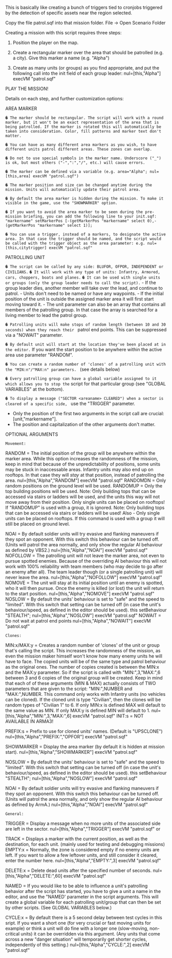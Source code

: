 
This is basically like creating a bunch of triggers tied to cronjobs triggered by the detection of specific assets near the region selected.

  Copy the file patrol.sqf into that mission folder. File -> Open Scenario Folder



  Creating a mission with this script requires three steps:

  1. Position the player on the map.

  2. Create a rectangular marker over the area that should be patrolled (e.g. a city).
     Give this marker a name (e.g. "Alpha")

  3. Create as many units (or groups) as you find appropriate, and put the following call
     into the init field of each group leader: nul=[this,"Alpha"] execVM "patrol.sqf"

   PLAY THE MISSION!



  Details on each step, and further customization options:

  AREA MARKER

   ``� The marker should be rectangular. The script will work with a round marker,
     but it won't be an exact representation of the area that is being patrolled.
     If the marker is rotated this will automatically be taken into consideration.
     Color, fill patterns and marker text don't matter.
  ``

  `` � You can have as many different area markers as you wish,
     to have different units patrol different areas. These zones can overlap.
  ``

   ``� Do not to use special symbols in the marker name.
     Underscore ("_") is ok, but most others ("-",":","/", etc.) will cause errors.
   ``

   ``� The marker can be defined via a variable (e.g. area="Alpha"; nul=[this,area] execVM "patrol.sqf")
   ``

   ``� The marker position and size can be changed anytime during the mission.
     Units will automatically update their patrol area.
   ``

   ``� By default the area marker is hidden during the mission.
     To make it visible in the game, use the "SHOWMARKER" option.
   ``

   ``� If you want to avoid the area marker to be seen during the pre-mission briefing,
     you can add the following line to your init.sqf:
     "markername" setMarkerPos [-(getMarkerPos "markername" select 0),-(getMarkerPos "markername" select 1)];
  ``

   ``� You can use a trigger, instead of a markers, to designate the active area.
     In that case the trigger should be named, and the script would be called with the
     trigger object as the area parameter: e.g. nul=[this,citytrigger] execVM "patrol.sqf"
  ``


  PATROLLING UNIT

  `` � The script can be called by any side: BLUFOR, OFPOR, INDEPENDENT or CIVILIANS.
   ``
  `` � It will work with any type of units: Infantry, Armored, cars, choppers, boats and planes.
    ``
  `` � It can be used with single units or groups (only the group leader needs to call the script).
    ``
    - If the group leader dies, another member will take over the lead, and continue to patrol.
     - Units don't need to be named or have any waypoints.
     - If the initial position of the unit is outside the assigned marker area it will first start
       moving toward it.
     - The unit parameter can also be an array that contains all members of the patrolling group.
       In that case the array is searched for a living member to lead the patrol group.

   ``� Patrolling units will make stops of random length (between 10 and 30 seconds) when they reach their
   ``   patrol end points. This can be suppressed via a "NOWAIT" parameter.

  `` � By default unit will start at the location they've been placed at in the editor.
  `` If you want the start position to be anywhere within the active area use parameter "RANDOM".

   ``� You can create a random number of 'clones' of a patrolling unit with the "MIN:n"/"MAX:n" parameters.
  ``   (see details below)

  `` � Every patrolling group can have a global variable assigned to it which allows you to stop the
  ``   script for that particular group (see "GLOBAL VARIABLES" at the bottom).

  ``� To display a message ("SECTOR <areaname> CLEARED") when a sector is cleared of a specific side,
  ``   use the "TRIGGER" parameter.

   - Only the position of the first two arguments in the script call are crucial: [unit,"markername"].
   - The position and capitalization of the other arguments don't matter.



  OPTIONAL ARGUMENTS

	Movement:
  RANDOM      = The initial position of the group will be anywhere within the marker area.
                While this option increases the randomness of the mission, keep in mind that because
                of the unpredictability of positions, some units may be stuck in inaccessable areas.
                Infantry units may also end up on rooftops. In that case they will *stay* at that
                position, instead of patrolling the area.
                nul=[this,"Alpha","RANDOM"] execVM "patrol.sqf"
  RANDOMDN    = Only random positions on the ground level will be used.
  RANDOMUP    = Only the top building positions will be used.
                Note: Only building tops that can be accessed via stairs or ladders will be used,
                and the units this way will not move away from their position.
                Only single units can be placed on rooftops! If "RANDOMUP" is used with a group,
                it is ignored.
                Note: Only building tops that can be accessed via stairs or ladders will be used!
                Also - Only single units can be placed on rooftops.
                If this command is used with a group it will still be placed on ground level.

  NOAI        = By default soldier units will try evasive and flanking maneuvers if they spot an opponent.
                With this switch this behaviour can be turned off. (Units will patrol the
                area normally, and only show the regular AI behaviour as defined by VBS2.)
                nul=[this,"Alpha","NOAI"] execVM "patrol.sqf"
  NOFOLLOW    = The patrolling unit will not leave the marker area, not even to pursue spotted enemies.
                Because of the overriding AI behaviour this will not work with 100% reliability with
                team members (who may decide to go after an enemy after all).
                The team leader though (or a single patrolling unit) will never leave the area.
                nul=[this,"Alpha","NOFOLLOW"] execVM "patrol.sqf"
  NOMOVE      = The unit will stay at its initial position until an enemy is spotted, who it will then pursue.
                Once the enemy is killed (or lost) the unit will return to the start position.
                nul=[this,"Alpha","NOMOVE"] execVM "patrol.sqf"
  NOSLOW      = By default the units' behaviour is set to "safe" and the speed to "limited".
                With this switch that setting can be turned off (in case the unit's
                behaviour/speed, as defined in the editor should be used).
                this setBehaviour "STEALTH"; nul=[this,"Alpha","NOSLOW"] execVM "patrol.sqf"
  NOWAIT      = Do not wait at patrol end points
                nul=[this,"Alpha","NOWAIT"] execVM "patrol.sqf"

	Clones:
  MIN:x/MAX:y = Creates a random number of 'clones' of the unit or group that's calling the script.
                This increases the randomness of the mission, as even the mission maker himself
                won't know how many enemy units he will have to face.
                The copied units will be of the same type and patrol behaviour as the original ones.
                The number of copies created is between the MIN:x and the MAX:y parameter.
                So if the script is called with "MIN:",3,"MAX:",6 between 3 and 6 copies of the
                original group will be created.
                Keep in mind that each of of these arguments (MIN & MAX) actually consists of TWO parameters
                that are given to the script: "MIN:",NUMBER and "MAX:",NUMBER.
                This command only works with Infantry units (no vehicles can be cloned).
                If the cloned unit is type "Civilian", then the clones will be random types of "Civilian 1" to 6.
                If only MIN:x is defined MAX will default to the same value as MIN.
                If only MAX:y is defined MIN will default to 1.
                nul=[this,"Alpha","MIN:",3,"MAX:",6] execVM "patrol.sqf"
  INIT:s      = NOT AVAILABLE IN ARMA3!

  PREFIX:s    = Prefix to use for cloned units' names. (Default is "UPSCLONE")
                nul=[this,"Alpha","PREFIX:","OPFOR"] execVM "patrol.sqf"

  SHOWMARKER  = Display the area marker (by default it is hidden at mission start).
                nul=[this,"Alpha","SHOWMARKER"] execVM "patrol.sqf"


  NOSLOW      = By default the units' behaviour is set to "safe" and the speed to "limited".
                With this switch that setting can be turned off (in case the unit's
                behaviour/speed, as defined in the editor should be used).
                this setBehaviour "STEALTH"; nul=[this,"Alpha","NOSLOW"] execVM "patrol.sqf"

  NOAI        = By default soldier units will try evasive and flanking maneuvers if they spot an opponent.
                With this switch this behaviour can be turned off. (Units will patrol the
                area normally, and only show the regular AI behaviour as defined by ArmA.)
                nul=[this,"Alpha","NOAI"] execVM "patrol.sqf"

	General:
  TRIGGER     = Display a message when no more units of the associated side are left in the sector.
                nul=[this,"Alpha","TRIGGER"] execVM "patrol.sqf" or

  TRACK       = Displays a marker with the current position, as well as the destination, for each unit.
                (mainly used for testing and debugging missions)
  EMPTY:x     = Normally, the zone is considered empty if no enemy units are left.
                If you want to allow a few leftover units, and still consider it cleared, enter
                the number here.
                nul=[this,"Alpha","EMPTY:",3] execVM "patrol.sqf"

  DELETE:x    = Delete dead units after the specified number of seconds.
                nul=[this,"Alpha","DELETE:",60] execVM "patrol.sqf"


  NAMED       = If you would like to be able to influence a unit's patrolling behavior after the script
                has started, you have to give a unit a name in the editor, and use the "NAMED' parameter
                in the script arguments. This will create a global variable for each patrolling unit/group
                that can then be set by other scripts. (See GLOBAL VARIABLES below.)

  CYCLE:x     = By default there is a 5 second delay between test cycles in this sript.
                If you want a short one (for very crucial or fast moving units for example) or think a
                unit will do fine with a longer one (slow-moving, non-critical units) it can be overridden
                via this argument. (Any units that come across a new "danger situation" will temporarily
                get shorter cycles, independently of this setting.)
                nul=[this,"Alpha","CYCLE:",2] execVM "patrol.sqf"
